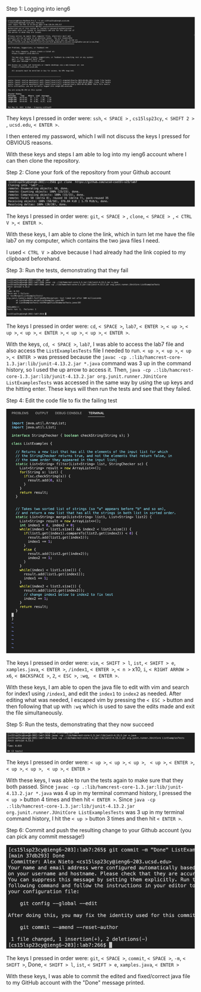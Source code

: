 Step 1: Logging into ieng6

![Image](img40.png)

They keys I pressed in order were: `ssh`, `< SPACE >` , `cs15lsp23cy`, `< SHIFT 2 >` , `ucsd.edu`, `< ENTER >`.

I then entered my password, which I will not discuss the keys I pressed for OBVIOUS reasons. 

With these keys and steps I am able to log into my ieng6 account where I can then clone the repository. 

Step 2: Clone your fork of the repository from your Github account

![Image](img100.png) 

The keys I pressed in order were: `git`, `< SPACE >` , `clone`, `< SPACE > `, `< CTRL V >`, `< ENTER >`.

With these keys, I am able to clone the link, which in turn let me have the file lab7 on my computer, which contains the two java files I need. 

I used `< CTRL V >` above because I had already had the link copied to my clipboard beforehand. 

Step 3: Run the tests, demonstrating that they fail

![Image](img101.png)

The keys I pressed in order were: `cd`, `< SPACE >`, `lab7`, `< ENTER >`, `< up >`, `< up >`, `< up >`, `< ENTER >`, `< up >`, `< up >`, 
`< ENTER >`.

With the keys, `cd`,` < SPACE >`, `lab7`, I was able to access the lab7 file and also access the `ListExamplesTests` file I needed to run.
`< up >`, `< up >`, `< up >`, `< ENTER >` was pressed because the `javac -cp .:lib/hamcrest-core-1.3.jar:lib/junit-4.13.2.jar *.java` command was 3 up in the command history, so I used the up arrow to access it. Then, `java -cp .:lib/hamcrest-core-1.3.jar:lib/junit-4.13.2.jar org.junit.runner.JUnitCore ListExamplesTests` was accessed in the same way by using the up keys and the hitting enter. These keys will then run the tests and see that they failed. 

Step 4: Edit the code file to fix the failing test

![Image](img102.png) 

The keys I pressed in order were: `vim`, `< SHIFT > l`, `ist`, `< SHIFT > e`, `xamples.java`, `< ENTER >`, `/index1`, `< ENTER >`, `< n >` x10, `i`, `< RIGHT ARROW > x6`, `< BACKSPACE >`, `2`, `< ESC >`, `:wq`, ` < ENTER >`.

With these keys, I am able to open the java file to edit with vim and search for index1 using `/index1`, and edit the `index1` to `index2` as needed. After editing what was needed, I escaped vim by pressing the `< ESC >` button and then following that up with `:wq` which is used to save the edits made and exit the file simultaneously. 

Step 5: Run the tests, demonstrating that they now succeed

![Image](img103.png)

The keys I pressed in order were: `< up >`, `< up >`, ` < up > `, ` < up >`, `< ENTER >`, `< up >`, `< up >`, ` < up >`, `< ENTER >`

With these keys, I was able to run the tests again to make sure that they both passed. Since `javac -cp .:lib/hamcrest-core-1.3.jar:lib/junit-4.13.2.jar *.java` was 4 up in my terminal command history, I pressed the `< up >` button 4 times and then hit `< ENTER >`. Since 
`java -cp .:lib/hamcrest-core-1.3.jar:lib/junit-4.13.2.jar org.junit.runner.JUnitCore ListExamplesTests` was 3 up in my terminal command history, I hit the 
`< up >` button 3 times and then hit `< ENTER >`.

Step 6: Commit and push the resulting change to your Github account (you can pick any commit message!)

![Image](img104.png)

The keys I pressed in order were: `git`, `< SPACE >`, `commit`, `< SPACE >`, `-m`, `< SHIFT >`, Done, `< SHIFT > l`, `ist`, `< SHIFT > e`, `xamples.java`, `< ENTER >`

With these keys, I was able to commit the edited and fixed/correct java file to my GitHub account with the "Done" message printed. 
